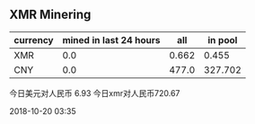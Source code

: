## XMR Minering

|currency|mined in last 24 hours|all|in pool|
|---|---|---|---|
|XMR|0.0|0.662|0.455|
|CNY|0.0|477.0|327.702|

今日美元对人民币 6.93	今日xmr对人民币720.67


2018-10-20 03:35
